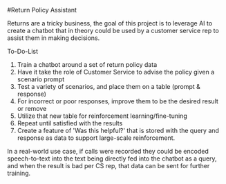 #Return Policy Assistant

Returns are a tricky business, the goal of this project is to leverage AI to create a chatbot that in theory could be used by a customer service rep to assist them in making decisions. 

To-Do-List 
1) Train a chatbot around a set of return policy data
2) Have it take the role of Customer Service to advise the policy given a scenario prompt
3) Test a variety of scenarios, and place them on a table (prompt & response)
4) For incorrect or poor responses, improve them to be the desired result or remove
5) Utilize that new table for reinforcement learning/fine-tuning
6) Repeat until satisfied with the results
7) Create a feature of 'Was this helpful?' that is stored with the query and response as data to support large-scale reinforcement.
  
In a real-world use case, if calls were recorded they could be encoded speech-to-text into the text being directly fed into the chatbot as a query, and when the result is bad per CS rep, that data can be sent for further training.  
